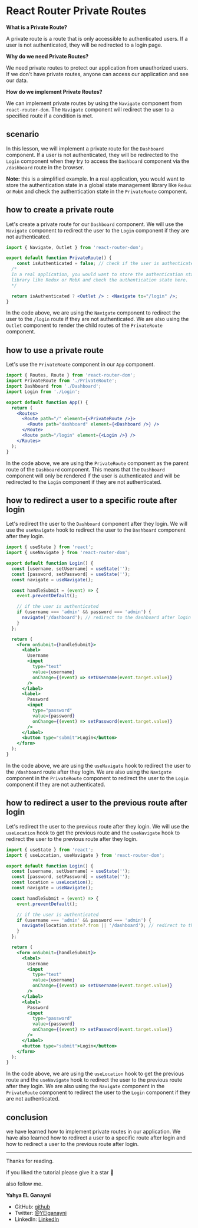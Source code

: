 # React Router Private Routes

**What is a Private Route?**

A private route is a route that is only accessible to authenticated users. If a user is not authenticated, they will be redirected to a login page.

**Why do we need Private Routes?**

We need private routes to protect our application from unauthorized users. If we don't have private routes, anyone can access our application and see our data.

**How do we implement Private Routes?**

We can implement private routes by using the `Navigate` component from `react-router-dom`. The `Navigate` component will redirect the user to a specified route if a condition is met.

## scenario

In this lesson, we will implement a private route for the `Dashboard` component. If a user is not authenticated, they will be redirected to the `Login` component when they try to access the `Dashboard` component via the `/dashboard` route in the browser.

**Note:** this is a simplified example. In a real application, you would want to store the authentication state in a global state management library like `Redux` or `MobX` and check the authentication state in the `PrivateRoute` component.

## how to create a private route

Let's create a private route for our `Dashboard` component. We will use the `Navigate` component to redirect the user to the `Login` component if they are not authenticated.

```jsx
import { Navigate, Outlet } from 'react-router-dom';

export default function PrivateRoute() {
    const isAuthenticated = false; // check if the user is authenticated.
  /*
  In a real application, you would want to store the authentication state in a global state management
  library like Redux or MobX and check the authentication state here.
  */

  return isAuthenticated ? <Outlet /> : <Navigate to="/login" />;
}
```

In the code above, we are using the `Navigate` component to redirect the user to the `/login` route if they are not authenticated. We are also using the `Outlet` component to render the child routes of the `PrivateRoute` component.

## how to use a private route

Let's use the `PrivateRoute` component in our `App` component.

```jsx
import { Routes, Route } from 'react-router-dom';
import PrivateRoute from './PrivateRoute';
import Dashboard from './Dashboard';
import Login from './Login';

export default function App() {
  return (
    <Routes>
      <Route path="/" element={<PrivateRoute />}>
        <Route path="dashboard" element={<Dashboard />} />
      </Route>
      <Route path="/login" element={<Login />} />
    </Routes>
  );
}
```

In the code above, we are using the `PrivateRoute` component as the parent route of the `Dashboard` component. This means that the `Dashboard` component will only be rendered if the user is authenticated and will be redirected to the `Login` component if they are not authenticated.

## how to redirect a user to a specific route after login

Let's redirect the user to the `Dashboard` component after they login. We will use the `useNavigate` hook to redirect the user to the `Dashboard` component after they login.

```jsx
import { useState } from 'react';
import { useNavigate } from 'react-router-dom';

export default function Login() {
  const [username, setUsername] = useState('');
  const [password, setPassword] = useState('');
  const navigate = useNavigate();

  const handleSubmit = (event) => {
    event.preventDefault();

    // if the user is authenticated
    if (username === 'admin' && password === 'admin') {
      navigate('/dashboard'); // redirect to the dashboard after login
    }
  };

  return (
    <form onSubmit={handleSubmit}>
      <label>
        Username
        <input
          type="text"
          value={username}
          onChange={(event) => setUsername(event.target.value)}
        />
      </label>
      <label>
        Password
        <input
          type="password"
          value={password}
          onChange={(event) => setPassword(event.target.value)}
        />
      </label>
      <button type="submit">Login</button>
    </form>
  );
}
```

In the code above, we are using the `useNavigate` hook to redirect the user to the `/dashboard` route after they login. We are also using the `Navigate` component in the `PrivateRoute` component to redirect the user to the `Login` component if they are not authenticated.

## how to redirect a user to the previous route after login

Let's redirect the user to the previous route after they login. We will use the `useLocation` hook to get the previous route and the `useNavigate` hook to redirect the user to the previous route after they login.

```jsx
import { useState } from 'react';
import { useLocation, useNavigate } from 'react-router-dom';

export default function Login() {
  const [username, setUsername] = useState('');
  const [password, setPassword] = useState('');
  const location = useLocation();
  const navigate = useNavigate();

  const handleSubmit = (event) => {
    event.preventDefault();

    // if the user is authenticated
    if (username === 'admin' && password === 'admin') {
      navigate(location.state?.from || '/dashboard'); // redirect to the previous route after login
    }
  };

  return (
    <form onSubmit={handleSubmit}>
      <label>
        Username
        <input
          type="text"
          value={username}
          onChange={(event) => setUsername(event.target.value)}
        />
      </label>
      <label>
        Password
        <input
          type="password"
          value={password}
          onChange={(event) => setPassword(event.target.value)}
        />
      </label>
      <button type="submit">Login</button>
    </form>
  );
}
```

In the code above, we are using the `useLocation` hook to get the previous route and the `useNavigate` hook to redirect the user to the previous route after they login. We are also using the `Navigate` component in the `PrivateRoute` component to redirect the user to the `Login` component if they are not authenticated.

## conclusion

we have learned how to implement private routes in our application. We have also learned how to redirect a user to a specific route after login and how to redirect a user to the previous route after login.

---

Thanks for reading.

if you liked the tutorial please give it a star 🌟

also follow me.

**Yahya EL Ganayni**

- GitHub: [github](https://github.com/yahyaelganyni1)
- Twitter: [@YElganayni](https://twitter.com/YElganayni)
- LinkedIn: [LinkedIn](https://www.linkedin.com/in/yahya-el-ganayni-a456115b/)
